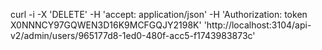 curl -i -X 'DELETE' -H 'accept: application/json'  -H 'Authorization: token X0NNNCY97GQWEN3D16K9MCFGQJY2198K' 'http://localhost:3104/api-v2/admin/users/965177d8-1ed0-480f-acc5-f1743983873c'
